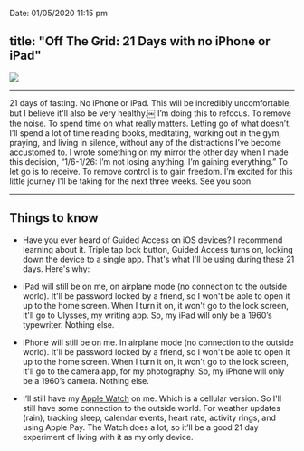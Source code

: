 
Date: 01/05/2020 11:15 pm

title: "Off The Grid: 21 Days with no iPhone or iPad"
---

![][image-1]

---- 

21 days of fasting. No iPhone or iPad. This will be incredibly uncomfortable, but I believe it'll also be very healthy.￼ I’m doing this to refocus. To remove the noise. To spend time on what really matters. Letting go of what doesn’t. I’ll spend a lot of time reading books, meditating, working out in the gym, praying, and living in silence, without any of the distractions I’ve become accustomed to. I wrote something on my mirror the other day when I made this decision, “1/6-1/26: I’m not losing anything. I’m gaining everything.” To let go is to receive. To remove control is to gain freedom. I’m excited for this little journey I’ll be taking for the next three weeks. See you soon.

---- 

## Things to know

- Have you ever heard of Guided Access on iOS devices? I recommend learning about it. Triple tap lock button, Guided Access turns on, locking down the device to a single app. That's what I'll be using during these 21 days. Here's why:

- iPad will still be on me, on airplane mode (no connection to the outside world). It'll be password locked by a friend, so I won't be able to open it up to the home screen. When I turn it on, it won't go to the lock screen, it'll go to Ulysses, my writing app. So, my iPad will only be a 1960’s typewriter. Nothing else.

- iPhone will still be on me. In airplane mode (no connection to the outside world). It'll be password locked by a friend, so I won't be able to open it up to the home screen. When I turn it on, it won't go to the lock screen, it'll go to the camera app, for my photography. So, my iPhone will only be a 1960’s camera. Nothing else.

- I’ll still have my [Apple Watch][1] on me. Which is a cellular version. So I'll still have some connection to the outside world. For weather updates (rain), tracking sleep, calendar events, heart rate, activity rings, and using Apple Pay. The Watch does a lot, so it’ll be a good 21 day experiment of living with it as my only device.

[1]:	/apple-watch

[image-1]:	https://i.imgur.com/q36Fx5C.png